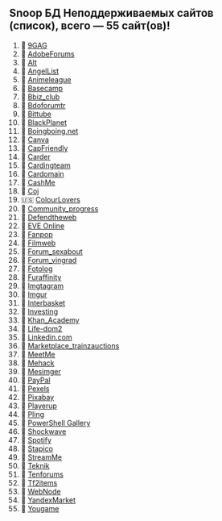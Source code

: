 ## Snoop БД Неподдерживаемых сайтов (список), всего — 55 сайт(ов)!
1. 🏴 [9GAG](https://9gag.com/)
2. 🏴 [AdobeForums](https://forums.adobe.com/)
3. 🏴 [Alt](https://alt.com)
4. 🏴 [AngelList](https://angel.co/)
5. 🏁 [Animeleague](https://www.animeleague.net)
6. 🏴 [Basecamp](https://basecamp.com/)
7. 🏴 [Bbiz_club](https://bbiz.club)
8. 🏴 [Bdoforumtr](https://www.bdoforumtr.com)
9. 🏴 [Bittube](https://bittube.tv)
10. 🏴 [BlackPlanet](http://blackplanet.com/)
11. 🏴 [Boingboing.net](https://boingboing.net/)
12. 🏴 [Canva](https://www.canva.com/)
13. 🏴 [CapFriendly](https://www.capfriendly.com/)
14. 🏴 [Carder](https://carder.one)
15. 🏴 [Cardingteam](https://cardingteam.cc)
16. 🏴 [Cardomain](http://www.cardomain.com)
17. 🏴 [CashMe](https://cash.me/)
18. 🏴 [Coj](https://coj.uci.cu/)
19. 🇺🇸 [ColourLovers](https://www.colourlovers.com/)
20. 🏴 [Community_progress](https://community.progress.com)
21. 🏴 [Defendtheweb](https://defendtheweb.net)
22. 🏴 [EVE Online](https://eveonline.com)
23. 🏴 [Fanpop](http://www.fanpop.com/)
24. 🏴 [Filmweb](https://www.filmweb.pl/user/adam)
25. 🏴 [Forum_sexabout](https://forum.sexabout.ru)
26. 🏴 [Forum_vingrad](https://forum.vingrad.ru)
27. 🏴 [Fotolog](https://fotolog.com/)
28. 🏴 [Furaffinity](https://www.furaffinity.net)
29. 🏴 [Imgtagram](https://imgtagram.com)
30. 🏴 [Imgur](https://imgur.com/)
31. 🏴 [Interbasket](https://www.interbasket.net/)
32. 🏴 [Investing](https://www.investing.com/)
33. 🏴 [Khan_Academy](https://www.khanacademy.org/)
34. 🏴 [Life-dom2](https://life-dom2.su)
35. 🏴 [Linkedin.com](https://www.linkedin.com/)
36. 🏴 [Marketplace_trainzauctions](https://marketplace.trainzauctions.com/)
37. 🏴 [MeetMe](https://www.meetme.com/)
38. 🏴 [Mehack](https://mehack.org/members)
39. 🏴 [Mesimger](https://mesimger.com/)
40. 🏴 [PayPal](https://www.paypal.me/)
41. 🏴 [Pexels](https://www.pexels.com/)
42. 🏴 [Pixabay](https://pixabay.com/)
43. 🏴 [Playerup](https://www.playerup.com/)
44. 🏴 [Pling](https://www.pling.com/)
45. 🏴 [PowerShell Gallery](https://www.powershellgallery.com)
46. 🏴 [Shockwave](http://www.shockwave.com/)
47. 🏴 [Spotify](https://open.spotify.com/)
48. 🏴 [Stapico](https://stapico.ru/)
49. 🏴 [StreamMe](https://www.stream.me/)
50. 🏴 [Teknik](https://teknik.io/)
51. 🏴 [Tenforums](https://www.tenforums.com)
52. 🏴 [Tf2items](http://www.tf2items.com)
53. 🏴 [WebNode](https://www.webnode.cz/)
54. 🏴 [YandexMarket](https://market.yandex.ru/)
55. 🏴 [Yougame](https://yougame.biz/)
